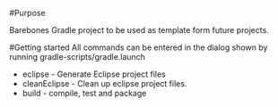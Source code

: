 #Purpose

Barebones Gradle project to be used as template form future projects.

#Getting started
All commands can be entered in the dialog shown by running gradle-scripts/gradle.launch

+ eclipse - Generate Eclipse project files
+ cleanEclipse - Clean up eclipse project files.
+ build - compile, test and package 